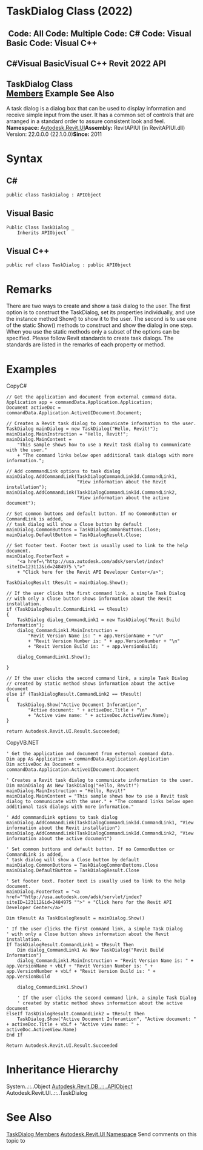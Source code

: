 # TaskDialog Class (2022)

﻿
 Code: All Code: Multiple Code: C# Code: Visual Basic Code: Visual C++   
---  
C#Visual BasicVisual C++
Revit 2022 API  
---  
TaskDialog Class  
[Members](14095041-907b-835f-a853-8a88895a9339.md "TaskDialog Members") Example See Also  
---  
A task dialog is a dialog box that can be used to display information and receive simple input from the user. It has a common set of controls that are arranged in a standard order to assure consistent look and feel. 
**Namespace:** [Autodesk.Revit.UI](e86fd90a-8957-02a6-da7f-ced248966e3e.md "Autodesk.Revit.UI Namespace")**Assembly:** RevitAPIUI (in RevitAPIUI.dll) Version: 22.0.0.0 (22.1.0.0)**Since:** 2011
# Syntax
C#  
---  
```text
public class TaskDialog : APIObject
```
  
Visual Basic  
---  
```text
Public Class TaskDialog _
	Inherits APIObject
```
  
Visual C++  
---  
```text
public ref class TaskDialog : public APIObject
```
  
# Remarks
There are two ways to create and show a task dialog to the user. The first option is to construct the TaskDialog, set its properties individually, and use the instance method Show() to show it to the user. The second is to use one of the static Show() methods to construct and show the dialog in one step. When you use the static methods only a subset of the options can be specified. 
Please follow Revit standards to create task dialogs. The standards are listed in the remarks of each property or method. 
# Examples
CopyC#
```text
// Get the application and document from external command data.
Application app = commandData.Application.Application;
Document activeDoc = commandData.Application.ActiveUIDocument.Document;

// Creates a Revit task dialog to communicate information to the user.
TaskDialog mainDialog = new TaskDialog("Hello, Revit!");
mainDialog.MainInstruction = "Hello, Revit!";
mainDialog.MainContent =
    "This sample shows how to use a Revit task dialog to communicate with the user."
    + "The command links below open additional task dialogs with more information.";

// Add commmandLink options to task dialog
mainDialog.AddCommandLink(TaskDialogCommandLinkId.CommandLink1,
                          "View information about the Revit installation");
mainDialog.AddCommandLink(TaskDialogCommandLinkId.CommandLink2,
                          "View information about the active document");

// Set common buttons and default button. If no CommonButton or CommandLink is added,
// task dialog will show a Close button by default
mainDialog.CommonButtons = TaskDialogCommonButtons.Close;
mainDialog.DefaultButton = TaskDialogResult.Close;

// Set footer text. Footer text is usually used to link to the help document.
mainDialog.FooterText =
    "<a href=\"http://usa.autodesk.com/adsk/servlet/index?siteID=123112&id=2484975 \">"
    + "Click here for the Revit API Developer Center</a>";

TaskDialogResult tResult = mainDialog.Show();

// If the user clicks the first command link, a simple Task Dialog 
// with only a Close button shows information about the Revit installation. 
if (TaskDialogResult.CommandLink1 == tResult)
{
    TaskDialog dialog_CommandLink1 = new TaskDialog("Revit Build Information");
    dialog_CommandLink1.MainInstruction =
        "Revit Version Name is: " + app.VersionName + "\n"
        + "Revit Version Number is: " + app.VersionNumber + "\n"
        + "Revit Version Build is: " + app.VersionBuild;

    dialog_CommandLink1.Show();

}

// If the user clicks the second command link, a simple Task Dialog 
// created by static method shows information about the active document
else if (TaskDialogResult.CommandLink2 == tResult)
{
    TaskDialog.Show("Active Document Inforamtion",
        "Active document: " + activeDoc.Title + "\n"
        + "Active view name: " + activeDoc.ActiveView.Name);
}

return Autodesk.Revit.UI.Result.Succeeded;
```

CopyVB.NET
```text
' Get the application and document from external command data.
Dim app As Application = commandData.Application.Application
Dim activeDoc As Document = commandData.Application.ActiveUIDocument.Document

' Creates a Revit task dialog to communicate information to the user.
Dim mainDialog As New TaskDialog("Hello, Revit!")
mainDialog.MainInstruction = "Hello, Revit!"
mainDialog.MainContent = "This sample shows how to use a Revit task dialog to communicate with the user." + "The command links below open additional task dialogs with more information."

' Add commmandLink options to task dialog
mainDialog.AddCommandLink(TaskDialogCommandLinkId.CommandLink1, "View information about the Revit installation")
mainDialog.AddCommandLink(TaskDialogCommandLinkId.CommandLink2, "View information about the active document")

' Set common buttons and default button. If no CommonButton or CommandLink is added,
' task dialog will show a Close button by default
mainDialog.CommonButtons = TaskDialogCommonButtons.Close
mainDialog.DefaultButton = TaskDialogResult.Close

' Set footer text. Footer text is usually used to link to the help document.
mainDialog.FooterText = "<a href=""http://usa.autodesk.com/adsk/servlet/index?siteID=123112&id=2484975 "">" + "Click here for the Revit API Developer Center</a>"

Dim tResult As TaskDialogResult = mainDialog.Show()

' If the user clicks the first command link, a simple Task Dialog 
' with only a Close button shows information about the Revit installation. 
If TaskDialogResult.CommandLink1 = tResult Then
    Dim dialog_CommandLink1 As New TaskDialog("Revit Build Information")
    dialog_CommandLink1.MainInstruction = "Revit Version Name is: " + app.VersionName + vbLf + "Revit Version Number is: " + app.VersionNumber + vbLf + "Revit Version Build is: " + app.VersionBuild

    dialog_CommandLink1.Show()

    ' If the user clicks the second command link, a simple Task Dialog 
    ' created by static method shows information about the active document
ElseIf TaskDialogResult.CommandLink2 = tResult Then
    TaskDialog.Show("Active Document Inforamtion", "Active document: " + activeDoc.Title + vbLf + "Active view name: " + activeDoc.ActiveView.Name)
End If

Return Autodesk.Revit.UI.Result.Succeeded
```

# Inheritance Hierarchy
System..::..Object [Autodesk.Revit.DB..::..APIObject](beb86ef5-39ad-3f0d-0cd9-0c929387a2bb.md "APIObject Class") Autodesk.Revit.UI..::..TaskDialog
# See Also
[TaskDialog Members](14095041-907b-835f-a853-8a88895a9339.md "TaskDialog Members")
[Autodesk.Revit.UI Namespace](e86fd90a-8957-02a6-da7f-ced248966e3e.md "Autodesk.Revit.UI Namespace")
Send comments on this topic to 
